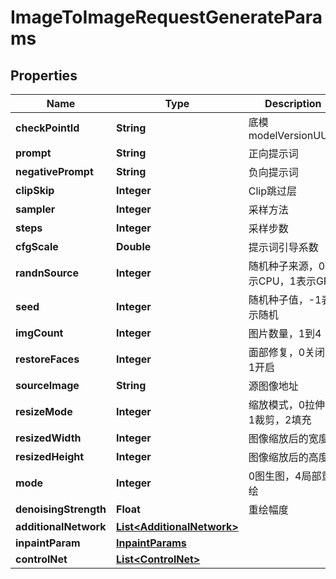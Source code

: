 

# ImageToImageRequestGenerateParams


## Properties

| Name | Type | Description | Notes |
|------------ | ------------- | ------------- | -------------|
|**checkPointId** | **String** | 底模 modelVersionUUID |  [optional] |
|**prompt** | **String** | 正向提示词 |  [optional] |
|**negativePrompt** | **String** | 负向提示词 |  [optional] |
|**clipSkip** | **Integer** | Clip跳过层 |  [optional] |
|**sampler** | **Integer** | 采样方法 |  [optional] |
|**steps** | **Integer** | 采样步数 |  [optional] |
|**cfgScale** | **Double** | 提示词引导系数 |  [optional] |
|**randnSource** | **Integer** | 随机种子来源，0表示CPU，1表示GPU |  [optional] |
|**seed** | **Integer** | 随机种子值，-1表示随机 |  [optional] |
|**imgCount** | **Integer** | 图片数量，1到4 |  [optional] |
|**restoreFaces** | **Integer** | 面部修复，0关闭，1开启 |  [optional] |
|**sourceImage** | **String** | 源图像地址 |  [optional] |
|**resizeMode** | **Integer** | 缩放模式，0拉伸，1裁剪，2填充 |  [optional] |
|**resizedWidth** | **Integer** | 图像缩放后的宽度 |  [optional] |
|**resizedHeight** | **Integer** | 图像缩放后的高度 |  [optional] |
|**mode** | **Integer** | 0图生图，4局部重绘 |  [optional] |
|**denoisingStrength** | **Float** | 重绘幅度 |  [optional] |
|**additionalNetwork** | [**List&lt;AdditionalNetwork&gt;**](AdditionalNetwork.md) |  |  [optional] |
|**inpaintParam** | [**InpaintParams**](InpaintParams.md) |  |  [optional] |
|**controlNet** | [**List&lt;ControlNet&gt;**](ControlNet.md) |  |  [optional] |




